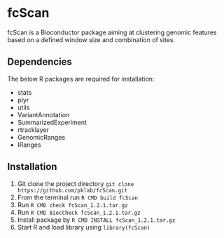 fcScan
======

fcScan is a Bioconductor package aiming at clustering genomic features based on a defined window size and combination of sites.

Dependencies
-----------

The below R packages are required for installation:

+ stats
+ plyr
+ utils
+ VariantAnnotation
+ SummarizedExperiment
+ rtracklayer
+ GenomicRanges
+ IRanges

Installation
------------

1. Git clone the project directory `git clone https://github.com/pklab/fcScan.git`
2. From the terminal run `R CMD build fcScan`
3. Run `R CMD check fcScan_1.2.1.tar.gz`
4. Run  `R CMD BiocCheck fcScan_1.2.1.tar.gz`
5. Install package by `R CMD INSTALL fcScan_1.2.1.tar.gz`
6. Start R and load library using `library(fcScan)`




